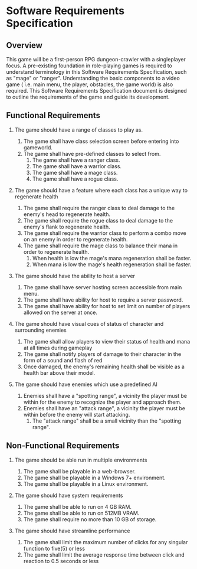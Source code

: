 # Software Requirements Specification


## Overview     
 

This game will be a first-person RPG dungeon-crawler with a singleplayer focus. A pre-existing foundation in role-playing games is required to understand terminology in this Software Requirements Specification, such as "mage" or "ranger". Understanding the basic components to a video game ( i.e. main menu, the player, obstacles, the game world) is also required. This Software Requirements Specification document is designed to outline the requirements of the game and guide its development.

 
## Functional Requirements 
 
1. The game should have a range of classes to play as.
	1. The game shall have class selection screen before entering into gameworld.
	2. The game shall have pre-defined classes to select from.
		1. The game shall have a ranger class.
		2. The game shall have a warrior class.
		3. The game shall have a mage class.
		4. The game shall have a rogue class.

2. The game should have a feature where each class has a unique way to regenerate health
	1. The game shall require the ranger class to deal damage to the enemy's head to regenerate health.
	2. The game shall require the rogue class to deal damage to the enemy's flank to regenerate health.
	3. The game shall require the warrior class to perform a combo move on an enemy in order to regenerate health.
	4. The game shall require the mage class to balance their mana in order to regenerate health.
		1. When health is low the mage's mana regeneration shall be faster.
		2. When mana is low the mage's health regeneration shall be faster.

3. The game should have the ability to host a server
	1. The game shall have server hosting screen accessible from main menu.
	2. The game shall have ability for host to require a server password.
	3. The game shall have ability for host to set limit on number of players allowed on the server at once.

4. The game should have visual cues of status of character and surrounding enemies
	1. The game shall allow players to view their status of health and mana at all times during gameplay
	2. The game shall notify players of damage to their character in the form of a sound and flash of red
	3. Once damaged, the enemy's remaining health shall be visible as a health bar above their model.

5. The game should have enemies which use a predefined AI
	1. Enemies shall have a "spotting range", a vicinity the player must be within for the enemy to recognize the player and approach them.
	2. Enemies shall have an "attack range", a vicinity the player must be within before the enemy will start attacking.
		1. The "attack range" shall be a small vicinity than the "spotting range".
    		

## Non-Functional Requirements 
 
1. The game should be able run in multiple environments
	1. The game shall be playable in a web-browser.
	2. The game shall be playable in a Windows 7+ environment. 
	3. The game shall be playable in a Linux environment. 

2. The game should have system requirements
	1. The game shall be able to run on 4 GB RAM.
	2. The game shall be able to run on 512MB VRAM.
	3. The game shall require no more than 10 GB of storage.

3. The game should have streamline performance
	1. The game shall limit the maximum number of clicks for any singular function to five(5) or less
	2. The game shall limit the average response time between click and reaction to 0.5 seconds or less

